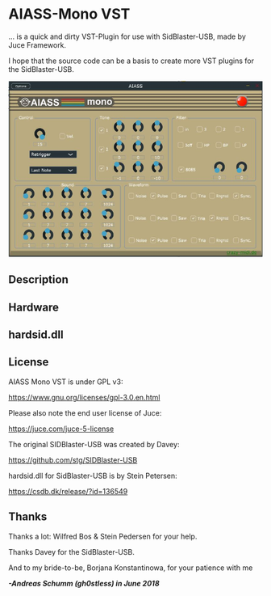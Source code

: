 # AIASS-Mono VST

... is a quick and dirty VST-Plugin for use with SidBlaster-USB, made by Juce Framework.

I hope that the source code can be a basis to create more VST plugins for the SidBlaster-USB. 

![](https://github.com/gh0stless/AIASS-Mono-VST/blob/master/doc/AIASS-Mono%20VST%20Preview.jpg)

## Description



## Hardware



## hardsid.dll



## License

AIASS Mono VST is under GPL v3:

 https://www.gnu.org/licenses/gpl-3.0.en.html

Please also note the end user license of Juce: 

https://juce.com/juce-5-license

The original SIDBlaster-USB was created by Davey:

https://github.com/stg/SIDBlaster-USB

hardsid.dll for SidBlaster-USB is by Stein Petersen:

https://csdb.dk/release/?id=136549

## Thanks

Thanks a lot: Wilfred Bos & Stein Pedersen for your help. 

Thanks Davey for the SidBlaster-USB.

And to my bride-to-be, Borjana Konstantinowa,  for your patience with me 

***-Andreas Schumm (gh0stless) in June 2018***

